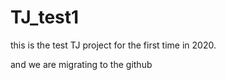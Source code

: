# TJ_test1

this is the test TJ project for the first time in 2020.

and we are migrating to the github